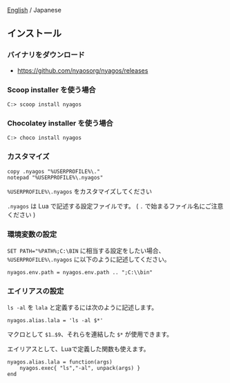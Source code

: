 [English](01-Install_en.md) / Japanese

## インストール

### バイナリをダウンロード

* https://github.com/nyaosorg/nyagos/releases

### Scoop installer を使う場合

```
C:> scoop install nyagos
```

### Chocolatey installer を使う場合

```
C:> choco install nyagos
```


### カスタマイズ

    copy .nyagos "%USERPROFILE%\."
    notepad "%USERPROFILE%\.nyagos"

`%USERPROFILE%\.nyagos` をカスタマイズしてください

`.nyagos` は Lua で記述する設定ファイルです。
( `.` で始まるファイル名にご注意ください )

### 環境変数の設定

`SET PATH="%PATH%;C:\BIN` に相当する設定をしたい場合、`%USERPROFILE%\.nyagos`
に以下のように記述してください。

    nyagos.env.path = nyagos.env.path .. ";C:\\bin"

### エイリアスの設定

`ls -al` を `lala` と定義するには次のように記述します。

    nyagos.alias.lala = 'ls -al $*'

マクロとして `$1`..`$9`、それらを連結した `$*` が使用できます。

エイリアスとして、Luaで定義した関数も使えます。

    nyagos.alias.lala = function(args)
        nyagos.exec{ "ls","-al", unpack(args) }
    end
